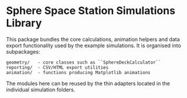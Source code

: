 # Sphere Space Station Simulations Library

This package bundles the core calculations, animation helpers and data export functionality used by the example simulations.  It is organised into subpackages:

```
geometry/   - core classes such as ``SphereDeckCalculator``
reporting/  - CSV/HTML export utilities
animation/  - functions producing Matplotlib animations
```

The modules here can be reused by the thin adapters located in the individual simulation folders.
